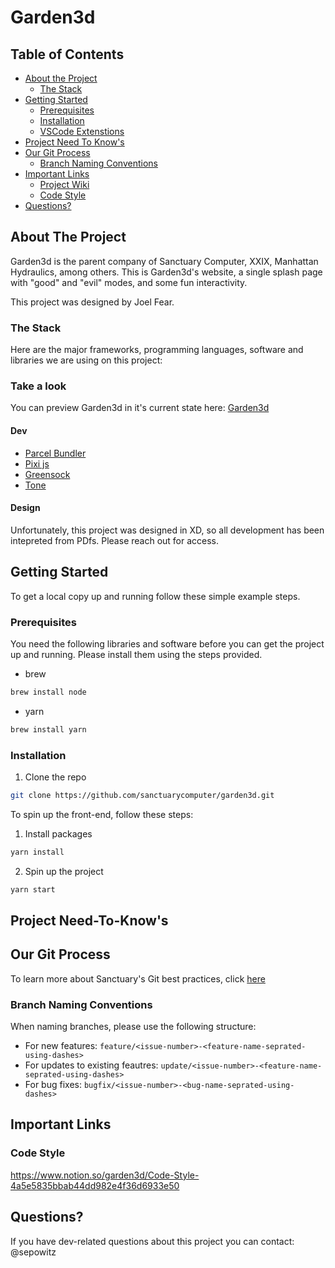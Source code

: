 # Garden3d

<!-- TABLE OF CONTENTS -->

## Table of Contents

- [About the Project](#about-the-project)
  - [The Stack](#the-stack)
- [Getting Started](#getting-started)
  - [Prerequisites](#prerequisites)
  - [Installation](#installation)
  - [VSCode Extenstions](#vscode-extensions)
- [Project Need To Know's](#project-need-to-knows)
- [Our Git Process](#our-git-process)
  - [Branch Naming Conventions](#branch-naming-conventions)
- [Important Links](#important-links)
  - [Project Wiki](#project-wiki)
  - [Code Style](#code-style)
- [Questions?](#questions)

<!-- ABOUT THE PROJECT -->

## About The Project

Garden3d is the parent company of Sanctuary Computer, XXIX, Manhattan Hydraulics, among others. This is Garden3d's website, a single splash page with "good" and "evil" modes, and some fun interactivity. 

This project was designed by Joel Fear.

### The Stack

Here are the major frameworks, programming languages, software and libraries we are using on this project:

### Take a look
You can preview Garden3d in it's current state here: [Garden3d](https://garden3d-c526d.web.app/)

#### Dev

- [Parcel Bundler](https://parceljs.org/)
- [Pixi js](https://pixijs.io/)
- [Greensock](https://greensock.com/)
- [Tone](https://tonejs.github.io/)

#### Design

Unfortunately, this project was designed in XD, so all development has been intepreted from PDfs. Please reach out for access.

<!-- GETTING STARTED -->

## Getting Started

To get a local copy up and running follow these simple example steps.

### Prerequisites

You need the following libraries and software before you can get the project up and running. Please install them using the steps provided.

- brew

```sh
brew install node
```

- yarn

```sh
brew install yarn
```

### Installation

1. Clone the repo

```sh
git clone https://github.com/sanctuarycomputer/garden3d.git
```

To spin up the front-end, follow these steps:

1. Install packages

```sh
yarn install
```

2. Spin up the project

```sh
yarn start
```

## Project Need-To-Know's

## Our Git Process

To learn more about Sanctuary's Git best practices, click [here](https://www.notion.so/garden3d/Git-best-practices-039a1aa4b86649d184bb3ea71efbef25)

### Branch Naming Conventions

When naming branches, please use the following structure:

- For new features: `feature/<issue-number>-<feature-name-seprated-using-dashes>`
- For updates to existing feautres: `update/<issue-number>-<feature-name-seprated-using-dashes>`
- For bug fixes: `bugfix/<issue-number>-<bug-name-seprated-using-dashes>`

## Important Links

### Code Style

https://www.notion.so/garden3d/Code-Style-4a5e5835bbab44dd982e4f36d6933e50

## Questions?

If you have dev-related questions about this project you can contact:
@sepowitz
